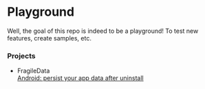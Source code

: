 # Playground

Well, the goal of this repo is indeed to be a playground! To test new features, create samples, etc.

### Projects
* FragileData  
[Android: persist your app data after uninstall](https://www.cafonsomota.xyz/android-persist-your-app-data-after-uninstall/)
